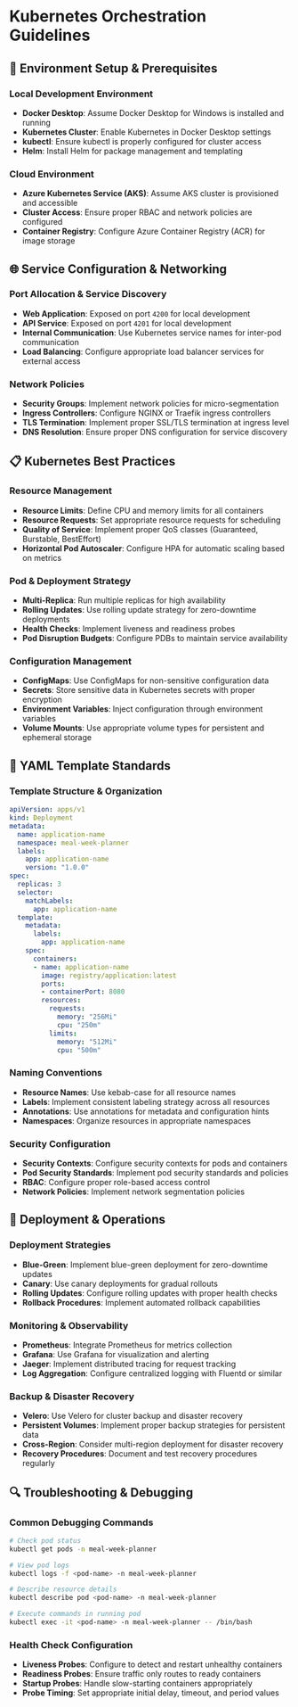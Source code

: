 # Kubernetes Orchestration Guidelines

## 🐳 Environment Setup & Prerequisites

### Local Development Environment
- **Docker Desktop**: Assume Docker Desktop for Windows is installed and running
- **Kubernetes Cluster**: Enable Kubernetes in Docker Desktop settings
- **kubectl**: Ensure kubectl is properly configured for cluster access
- **Helm**: Install Helm for package management and templating

### Cloud Environment
- **Azure Kubernetes Service (AKS)**: Assume AKS cluster is provisioned and accessible
- **Cluster Access**: Ensure proper RBAC and network policies are configured
- **Container Registry**: Configure Azure Container Registry (ACR) for image storage

## 🌐 Service Configuration & Networking

### Port Allocation & Service Discovery
- **Web Application**: Exposed on port `4200` for local development
- **API Service**: Exposed on port `4201` for local development
- **Internal Communication**: Use Kubernetes service names for inter-pod communication
- **Load Balancing**: Configure appropriate load balancer services for external access

### Network Policies
- **Security Groups**: Implement network policies for micro-segmentation
- **Ingress Controllers**: Configure NGINX or Traefik ingress controllers
- **TLS Termination**: Implement proper SSL/TLS termination at ingress level
- **DNS Resolution**: Ensure proper DNS configuration for service discovery

## 📋 Kubernetes Best Practices

### Resource Management
- **Resource Limits**: Define CPU and memory limits for all containers
- **Resource Requests**: Set appropriate resource requests for scheduling
- **Quality of Service**: Implement proper QoS classes (Guaranteed, Burstable, BestEffort)
- **Horizontal Pod Autoscaler**: Configure HPA for automatic scaling based on metrics

### Pod & Deployment Strategy
- **Multi-Replica**: Run multiple replicas for high availability
- **Rolling Updates**: Use rolling update strategy for zero-downtime deployments
- **Health Checks**: Implement liveness and readiness probes
- **Pod Disruption Budgets**: Configure PDBs to maintain service availability

### Configuration Management
- **ConfigMaps**: Use ConfigMaps for non-sensitive configuration data
- **Secrets**: Store sensitive data in Kubernetes secrets with proper encryption
- **Environment Variables**: Inject configuration through environment variables
- **Volume Mounts**: Use appropriate volume types for persistent and ephemeral storage

## 🔧 YAML Template Standards

### Template Structure & Organization
```yaml
apiVersion: apps/v1
kind: Deployment
metadata:
  name: application-name
  namespace: meal-week-planner
  labels:
    app: application-name
    version: "1.0.0"
spec:
  replicas: 3
  selector:
    matchLabels:
      app: application-name
  template:
    metadata:
      labels:
        app: application-name
    spec:
      containers:
      - name: application-name
        image: registry/application:latest
        ports:
        - containerPort: 8080
        resources:
          requests:
            memory: "256Mi"
            cpu: "250m"
          limits:
            memory: "512Mi"
            cpu: "500m"
```

### Naming Conventions
- **Resource Names**: Use kebab-case for all resource names
- **Labels**: Implement consistent labeling strategy across all resources
- **Annotations**: Use annotations for metadata and configuration hints
- **Namespaces**: Organize resources in appropriate namespaces

### Security Configuration
- **Security Contexts**: Configure security contexts for pods and containers
- **Pod Security Standards**: Implement pod security standards and policies
- **RBAC**: Configure proper role-based access control
- **Network Policies**: Implement network segmentation policies

## 🚀 Deployment & Operations

### Deployment Strategies
- **Blue-Green**: Implement blue-green deployment for zero-downtime updates
- **Canary**: Use canary deployments for gradual rollouts
- **Rolling Updates**: Configure rolling updates with proper health checks
- **Rollback Procedures**: Implement automated rollback capabilities

### Monitoring & Observability
- **Prometheus**: Integrate Prometheus for metrics collection
- **Grafana**: Use Grafana for visualization and alerting
- **Jaeger**: Implement distributed tracing for request tracking
- **Log Aggregation**: Configure centralized logging with Fluentd or similar

### Backup & Disaster Recovery
- **Velero**: Use Velero for cluster backup and disaster recovery
- **Persistent Volumes**: Implement proper backup strategies for persistent data
- **Cross-Region**: Consider multi-region deployment for disaster recovery
- **Recovery Procedures**: Document and test recovery procedures regularly

## 🔍 Troubleshooting & Debugging

### Common Debugging Commands
```bash
# Check pod status
kubectl get pods -n meal-week-planner

# View pod logs
kubectl logs -f <pod-name> -n meal-week-planner

# Describe resource details
kubectl describe pod <pod-name> -n meal-week-planner

# Execute commands in running pod
kubectl exec -it <pod-name> -n meal-week-planner -- /bin/bash
```

### Health Check Configuration
- **Liveness Probes**: Configure to detect and restart unhealthy containers
- **Readiness Probes**: Ensure traffic only routes to ready containers
- **Startup Probes**: Handle slow-starting containers appropriately
- **Probe Timing**: Set appropriate initial delay, timeout, and period values
